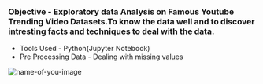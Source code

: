 ### Objective - Exploratory data Analysis on Famous Youtube Trending Video Datasets.To know the data well and to discover intresting facts and techniques to deal with the data.
- Tools Used - Python(Jupyter Notebook)
- Pre Processing Data - Dealing with missing values

![name-of-you-image](http://digitalmarketingtrends.in/wp-content/uploads/2018/03/YouTube-Tips-GIFs.gif)
